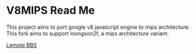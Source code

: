 V8MIPS Read Me
==============

This project aims to port google v8 javascript engine to mips architecture.
This fork aims to support loongson2f, a mips architecture variant.

[Lemote BBS](http://bbs.lemote.com)
